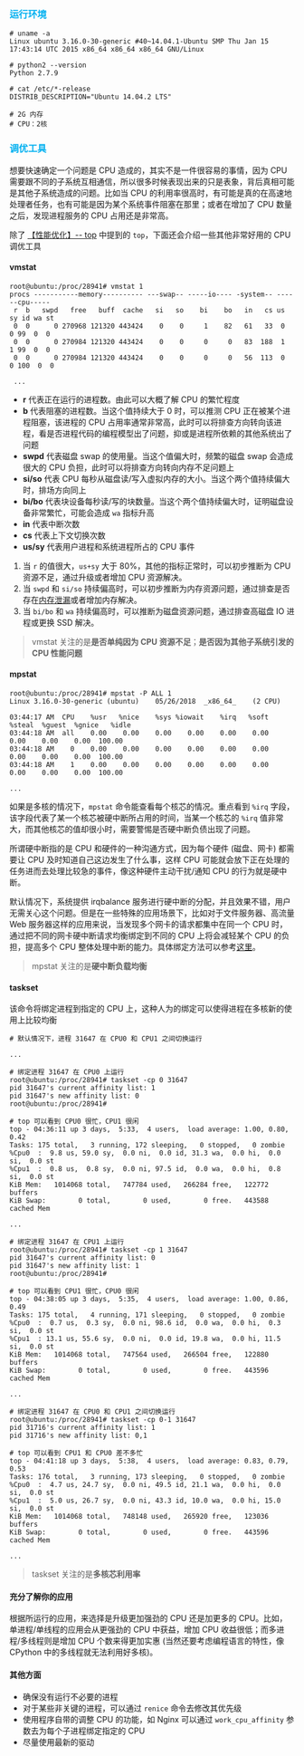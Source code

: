 ### <font color=#00b0f0>运行环境</font>

```
# uname -a
Linux ubuntu 3.16.0-30-generic #40~14.04.1-Ubuntu SMP Thu Jan 15 17:43:14 UTC 2015 x86_64 x86_64 x86_64 GNU/Linux

# python2 --version
Python 2.7.9

# cat /etc/*-release
DISTRIB_DESCRIPTION="Ubuntu 14.04.2 LTS"

# 2G 内存
# CPU：2核
```

### <font color=#00b0f0>调优工具</font>

想要快速确定一个问题是 CPU 造成的，其实不是一件很容易的事情，因为 CPU 需要跟不同的子系统互相通信，所以很多时候表现出来的只是表象，背后真相可能是其他子系统造成的问题。比如当 CPU 的利用率很高时，有可能是真的在高速地处理者任务，也有可能是因为某个系统事件阻塞在那里；或者在增加了 CPU 数量之后，发现进程服务的 CPU 占用还是非常高。

除了 [【性能优化】-- top](https://github.com/hsxhr-10/blog/blob/master/Linux/%E3%80%90%E6%80%A7%E8%83%BD%E4%BC%98%E5%8C%96%E3%80%91--%20top.md) 中提到的 `top`，下面还会介绍一些其他非常好用的 CPU 调优工具

#### vmstat

```
root@ubuntu:/proc/28941# vmstat 1 
procs -----------memory---------- ---swap-- -----io---- -system-- ------cpu-----
 r  b   swpd   free   buff  cache   si   so    bi    bo   in   cs us sy id wa st
 0  0      0 270968 121320 443424    0    0     1    82   61   33  0  0 99  0  0
 0  0      0 270984 121320 443424    0    0     0     0   83  188  1  1 99  0  0
 0  0      0 270984 121320 443424    0    0     0     0   56  113  0  0 100  0  0
 
 ...
```

- **r** 代表正在运行的进程数。由此可以大概了解 CPU 的繁忙程度
- **b** 代表阻塞的进程数。当这个值持续大于 0 时，可以推测 CPU 正在被某个进程阻塞，该进程的 CPU 占用率通常非常高，此时可以将排查方向转向该进程，看是否进程代码的编程模型出了问题，抑或是进程所依赖的其他系统出了问题
- **swpd** 代表磁盘 swap 的使用量。当这个值偏大时，频繁的磁盘 swap 会造成很大的 CPU 负担，此时可以将排查方向转向内存不足问题上
- **si/so** 代表 CPU 每秒从磁盘读/写入虚拟内存的大小。当这个两个值持续偏大时，排场方向同上
- **bi/bo** 代表块设备每秒读/写的块数量。当这个两个值持续偏大时，证明磁盘设备非常繁忙，可能会造成 `wa` 指标升高
- **in** 代表中断次数
- **cs** 代表上下文切换次数
- **us/sy** 代表用户进程和系统进程所占的 CPU 事件

1. 当 `r` 的值很大，`us+sy` 大于 80%，其他的指标正常时，可以初步推断为 CPU 资源不足，通过升级或者增加 CPU 资源解决。
2. 当 `swpd` 和 `si/so` 持续偏高时，可以初步推断为内存资源问题，通过排查是否存在[内存泄漏](https://github.com/hsxhr-10/blog/blob/master/Linux/%E3%80%90%E6%95%85%E9%9A%9C%E6%8E%92%E6%9F%A5%E3%80%91--%20%E9%AB%98%E5%86%85%E5%AD%98%E5%8D%A0%E7%94%A8(1).md)或者增加内存解决。
3. 当 `bi/bo` 和 `wa` 持续偏高时，可以推断为磁盘资源问题，通过排查高磁盘 IO 进程或更换 SSD 解决。

> vmstat 关注的是**是否单纯因为 CPU 资源不足**；**是否因为其他子系统引发的 CPU 性能问题**

#### mpstat

```
root@ubuntu:/proc/28941# mpstat -P ALL 1
Linux 3.16.0-30-generic (ubuntu) 	05/26/2018 	_x86_64_	(2 CPU)

03:44:17 AM  CPU    %usr   %nice    %sys %iowait    %irq   %soft  %steal  %guest  %gnice   %idle
03:44:18 AM  all    0.00    0.00    0.00    0.00    0.00    0.00    0.00    0.00    0.00  100.00
03:44:18 AM    0    0.00    0.00    0.00    0.00    0.00    0.00    0.00    0.00    0.00  100.00
03:44:18 AM    1    0.00    0.00    0.00    0.00    0.00    0.00    0.00    0.00    0.00  100.00

...
```

如果是多核的情况下，`mpstat` 命令能查看每个核芯的情况。重点看到 `%irq` 字段，该字段代表了某一个核芯被硬中断所占用的时间，当某一个核芯的 `%irq` 值非常大，而其他核芯的值却很小时，需要警惕是否硬中断负债出现了问题。

所谓硬中断指的是 CPU 和硬件的一种沟通方式，因为每个硬件 (磁盘、网卡) 都需要让 CPU 及时知道自己这边发生了什么事，这样 CPU 可能就会放下正在处理的任务进而去处理比较急的事件，像这种硬件主动干扰/通知 CPU 的行为就是硬中断。

默认情况下，系统提供 irqbalance 服务进行硬中断的分配，并且效果不错，用户无需关心这个问题。但是在一些特殊的应用场景下，比如对于文件服务器、高流量 Web 服务器这样的应用来说，当发现多个网卡的请求都集中在同一个 CPU 时，通过把不同的网卡硬中断请求均衡绑定到不同的 CPU 上将会减轻某个 CPU 的负担，提高多个 CPU 整体处理中断的能力。具体绑定方法可以参考[这里](https://www.cnblogs.com/bamanzi/p/linux-irq-and-cpu-affinity.html)。

> mpstat 关注的是**硬中断负载均衡**

#### taskset

该命令将绑定进程到指定的 CPU 上，这种人为的绑定可以使得进程在多核新的使用上比较均衡

```
# 默认情况下，进程 31647 在 CPU0 和 CPU1 之间切换运行

...

# 绑定进程 31647 在 CPU0 上运行
root@ubuntu:/proc/28941# taskset -cp 0 31647
pid 31647's current affinity list: 1
pid 31647's new affinity list: 0
root@ubuntu:/proc/28941#

# top 可以看到 CPU0 很忙，CPU1 很闲
top - 04:36:11 up 3 days,  5:33,  4 users,  load average: 1.00, 0.80, 0.42
Tasks: 175 total,   3 running, 172 sleeping,   0 stopped,   0 zombie
%Cpu0  :  9.8 us, 59.0 sy,  0.0 ni,  0.0 id, 31.3 wa,  0.0 hi,  0.0 si,  0.0 st
%Cpu1  :  0.8 us,  0.8 sy,  0.0 ni, 97.5 id,  0.0 wa,  0.0 hi,  0.8 si,  0.0 st
KiB Mem:   1014068 total,   747784 used,   266284 free,   122772 buffers
KiB Swap:        0 total,        0 used,        0 free.   443588 cached Mem

...

# 绑定进程 31647 在 CPU1 上运行
root@ubuntu:/proc/28941# taskset -cp 1 31647
pid 31647's current affinity list: 0
pid 31647's new affinity list: 1
root@ubuntu:/proc/28941#

# top 可以看到 CPU1 很忙，CPU0 很闲
top - 04:38:05 up 3 days,  5:35,  4 users,  load average: 1.00, 0.86, 0.49
Tasks: 175 total,   4 running, 171 sleeping,   0 stopped,   0 zombie
%Cpu0  :  0.7 us,  0.3 sy,  0.0 ni, 98.6 id,  0.0 wa,  0.0 hi,  0.3 si,  0.0 st
%Cpu1  : 13.1 us, 55.6 sy,  0.0 ni,  0.0 id, 19.8 wa,  0.0 hi, 11.5 si,  0.0 st
KiB Mem:   1014068 total,   747564 used,   266504 free,   122880 buffers
KiB Swap:        0 total,        0 used,        0 free.   443596 cached Mem

...

# 绑定进程 31647 在 CPU0 和 CPU1 之间切换运行
root@ubuntu:/proc/28941# taskset -cp 0-1 31647
pid 31716's current affinity list: 1
pid 31716's new affinity list: 0,1

# top 可以看到 CPU1 和 CPU0 差不多忙
top - 04:41:18 up 3 days,  5:38,  4 users,  load average: 0.83, 0.79, 0.53
Tasks: 176 total,   3 running, 173 sleeping,   0 stopped,   0 zombie
%Cpu0  :  4.7 us, 24.7 sy,  0.0 ni, 49.5 id, 21.1 wa,  0.0 hi,  0.0 si,  0.0 st
%Cpu1  :  5.0 us, 26.7 sy,  0.0 ni, 43.3 id, 10.0 wa,  0.0 hi, 15.0 si,  0.0 st
KiB Mem:   1014068 total,   748148 used,   265920 free,   123036 buffers
KiB Swap:        0 total,        0 used,        0 free.   443596 cached Mem

...
```

> taskset 关注的是**多核芯利用率**

#### 充分了解你的应用

根据所运行的应用，来选择是升级更加强劲的 CPU 还是加更多的 CPU。比如，单进程/单线程的应用会从更强劲的 CPU 中获益，增加 CPU 收益很低；而多进程/多线程则是增加 CPU 个数来得更加实惠 (当然还要考虑编程语言的特性，像 CPython 中的多线程就无法利用好多核)。

#### 其他方面

- 确保没有运行不必要的进程
- 对于某些非关键的进程，可以通过 `renice` 命令去修改其优先级
- 使用程序自带的调整 CPU 的功能，如 Nginx 可以通过 `work_cpu_affinity` 参数去为每个子进程绑定指定的 CPU
- 尽量使用最新的驱动
